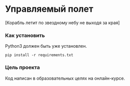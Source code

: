 # Управляемый полет

[Корабль летит по звездному небу не выходя за края]

### Как установить

Python3 должен быть уже установлен. 

```
pip install -r requirements.txt
```

### Цель проекта

Код написан в образовательных целях на онлайн-курсе.
